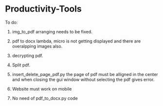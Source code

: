 # Productivity-Tools

To do:
1) img_to_pdf arranging needs to be fixed.

2) pdf to docx lambda, micro is not getting displayed and there are overalpping images also.

3) decrypting pdf.

4) Split pdf.

5) insert_delete_page_pdf.py the page of pdf must be alligned in the center and when closing the gui window without selecting the pdf gives error.

6) Website must work on mobile

7) No need of pdf_to_docx.py code